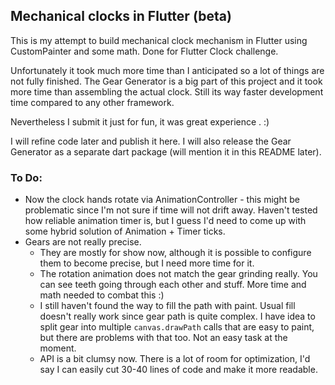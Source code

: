 ## Mechanical clocks in Flutter (beta)

This is my attempt to build mechanical clock mechanism in Flutter using CustomPainter and some math. Done for Flutter Clock challenge.

Unfortunately it took much more time than I anticipated so a lot of things are not fully finished. The Gear Generator is a big part of this project and it took more time than assembling the actual clock. Still its way faster development time compared to any other framework. 

Nevertheless I submit it just for fun, it was great experience . :) 

I will refine code later and publish it here.
I will also release the Gear Generator as a separate dart package (will mention it in this README later). 

### To Do:

- Now the clock hands rotate via AnimationController - this might be problematic since I'm not sure if time will not drift away. Haven't tested how reliable animation timer is, but I guess I'd need to come up with some hybrid solution of Animation + Timer ticks.
- Gears are not really precise.
  - They are mostly for show now, although it is possible to configure them to become precise, but I need more time for it.
  - The rotation animation does not match the gear grinding really. You can see teeth going through each other and stuff. More time and math needed to combat this :)
  - I still haven't found the way to fill the path with paint. Usual fill doesn't really work since gear path is quite complex. I have idea to split gear into multiple `canvas.drawPath` calls that are easy to paint, but there are problems with that too. Not an easy task at the moment.
  - API is a bit clumsy now. There is a lot of room for optimization, I'd say I can easily cut 30-40 lines of code and make it more readable.